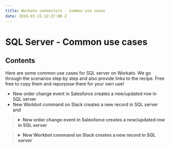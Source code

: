 ```yaml
---
title: Workato connectors - Common use cases
date: 2019-03-15 12:37:00 Z
---
```


# SQL Server - Common use cases

## Contents
Here are some common use cases for SQL server on Workato. We go through the scenarios step by step and also provide links to the recipe. Free free to copy them and repurpose them for your own use!
* New order change event in Salesforce creates a new/updated row in SQL server
* New Workbot command on Slack creates a new record in SQL server and


> <details><summary><b>New order change event in Salesforce creates a new/updated row in SQL server</b></summary>
> Company ABC uses Salesforce as their CRM tool. They also have a SQL server which stores records of customer_orders in their `SHIPPER_ORDERS` table.
> To ensure that their records of customer_orders are up to date in their SQL servers, a recipe is needed to insert or update Salesforce account details into their <code>Accounts</code> table in SQL server
> There cannot be no duplicate records in their `SHIPPER_ORDERS` table in SQL server so checks must be done to either update an existing order or create a new one.
>
> SQL Server Actions used
> * `Select rows`
> * `Upsert row`
>
> 1. A Salesforce trigger is used that triggers everytime a `Order change event` is made in Salesforce. This information is passed into a select query that checks if the account already exists in the `SHIPPER_ORDERS` table based on the `accountID` and that the last updated time was earlier than the time the order was changed.
> 
> ![select-action-search-2-columns](/assets/images/mssql/select-action-search-2-columns.png) 
> *Searching for order record that matches the Order ID and was last updated earlier than the recent order change event*
> 
> 2. Using this action, we can search for that specific Order as well as check that we are updating it with the latest information possible
> 3. If no record is found, we know that the Order change event that we just received contains the most up-to-date details. 
> 
> ![conditional-steps-upsert](/assets/images/mssql/use-case-select-upsert.png)
> *Recipe overview - Search for table to see if record needs to be updated. If yes, then upsert record*
>
> 4. Retrieve contact details using Workato's Salesforce connector. We need all order details just in case a new order has to be made
> 5. Use an upsert action to insert this records in the `SHIPPER_ORDERS` table.
>  
>  [Recipe link](https://www.workato.com/recipes/912228-sql-server-new-case-in-salesforce-triggers-a-new-row-in-sql-server#recipe)
> </details>

> <details><summary><b>New Workbot command on Slack creates a new record in SQL server</b></summary>
> Company Foo uses their SQL server database to keep track of bug tickets found in their company website. Their team uses slack to communicate and leverages on Workato's bot - Workbot - to make inserting tickets into their database easier. At its most basic, each ticket is required to have ticket names and descriptions.
>
> SQL Server Actions used
> * `Insert rows`
>
> 1. A [Workbot trigger](/workbot/workbot.md) is used that triggers everytime the `/createTicket` command is sent in slack to Workbot. The user also provides input such as the ticket name and ticket description. 
> 
> ![use-case-workbot-cmd](/assets/images/mssql/use-case-workbot-cmd.png)   
> *Command in slack using workbot*
> 
> 
> 2. The following insert row action in Workato inserts the ticket name and description into SQL server.
> 
> ![use-case-workbot-insert-row](/assets/images/mssql/use-case-workbot-insert-row.png) 
> *Inserting row in tickets table in SQL server*
> 
> 3. A command is returned to confirm that ticket has been added
>
> [Recipe link](https://www.workato.com/recipes/912741-new-command-to-slack-workbot-will-insert-row-in-a-table-in-sql-server?st=5ab789#recipe)
>
> </details>
